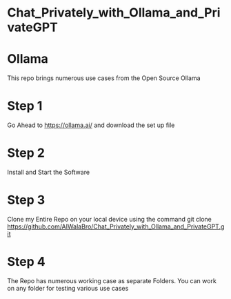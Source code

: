 # Chat_Privately_with_Ollama_and_PrivateGPT


# Ollama
This repo brings numerous use cases from the Open Source Ollama

# Step 1
Go Ahead to https://ollama.ai/ and download the set up file

# Step 2
Install and Start the Software

# Step 3
Clone my Entire Repo on your local device using the command
git clone https://github.com/AIWalaBro/Chat_Privately_with_Ollama_and_PrivateGPT.git

# Step 4
The Repo has numerous working case as separate Folders. You can work on any folder for testing various use cases


